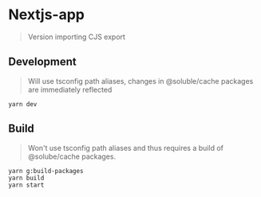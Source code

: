# Nextjs-app

> Version importing CJS export

## Development

> Will use tsconfig path aliases, changes in @soluble/cache packages
> are immediately reflected

```
yarn dev
```

## Build

> Won't use tsconfig path aliases and thus requires a build of @solube/cache packages.

```
yarn g:build-packages
yarn build
yarn start
```
